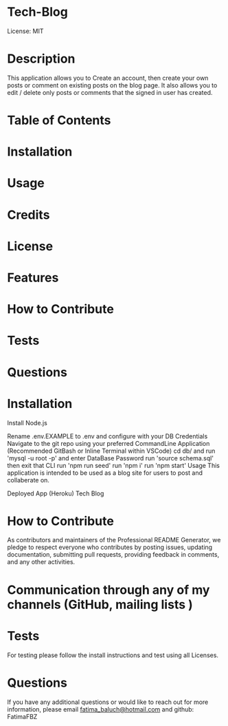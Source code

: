 # Tech-Blog


License: MIT

# Description
This application allows you to Create an account, then create your own posts or comment on existing posts on the blog page. It also allows you to edit / delete only posts or comments that the signed in user has created.

# Table of Contents
# Installation
# Usage
# Credits
# License
# Features
# How to Contribute
# Tests
# Questions
# Installation
Install Node.js 

Rename .env.EXAMPLE to .env and configure with your DB Credentials
Navigate to the git repo using your preferred CommandLine Application (Recommended GitBash or Inline Terminal within VSCode)
cd db/ and run 'mysql -u root -p' and enter DataBase Password
run 'source schema.sql' then exit that CLI
run 'npm run seed'
run 'npm i'
run 'npm start'
Usage
This application is intended to be used as a blog site for users to post and collaberate on.

Deployed App (Heroku)
Tech Blog


# How to Contribute
As contributors and maintainers of the Professional README Generator, we pledge to respect everyone who contributes by posting issues, updating documentation, submitting pull requests, providing feedback in comments, and any other activities.

# Communication through any of my channels (GitHub, mailing lists ) 

# Tests
For testing please follow the install instructions and test using all Licenses.

# Questions
If you have any additional questions or would like to reach out for more information, please email fatima_baluch@hotmail.com
and github: FatimaFBZ

